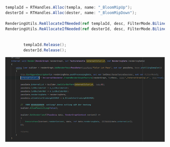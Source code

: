 ```C#
templaId = RTHandles.Alloc(templa, name: "_BloomMipUp");
desterId = RTHandles.Alloc(dester, name: "_BloomMipDown");

RenderingUtils.ReAllocateIfNeeded(ref templaId, desc, FilterMode.Bilinear, TextureWrapMode.Clamp, name: "BloomPrefilter");
RenderingUtils.ReAllocateIfNeeded(ref desterId, desc, FilterMode.Bilinear, TextureWrapMode.Clamp, name: "BloomDest");

      
        templaId.Release();
        desterId.Release();
```

![image-20230822223951390](./assets/image-20230822223951390.png)